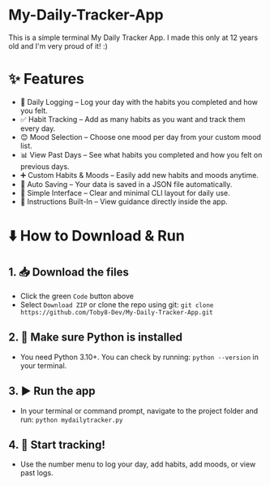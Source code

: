 # My-Daily-Tracker-App
 This is a simple terminal My Daily Tracker App. I made this only at 12 years old and I'm very proud of it! :)

# ✨ Features
- 📆 Daily Logging – Log your day with the habits you completed and how you felt.
- ✅ Habit Tracking – Add as many habits as you want and track them every day.
- 😊 Mood Selection – Choose one mood per day from your custom mood list.
- 📊 View Past Days – See what habits you completed and how you felt on previous days.
- ➕ Custom Habits & Moods – Easily add new habits and moods anytime.
- 💾 Auto Saving – Your data is saved in a JSON file automatically.
- 🧠 Simple Interface – Clear and minimal CLI layout for daily use.
- 📝 Instructions Built-In – View guidance directly inside the app.

# ⬇️ How to Download & Run
## 1. 📥 Download the files
   - Click the green `Code` button above
   - Select `Download ZIP` or clone the repo using git:
     `git clone https://github.com/Toby8-Dev/My-Daily-Tracker-App.git`
## 2. 🐍 Make sure Python is installed
 - You need Python 3.10+. You can check by running: `python --version` in your terminal.
## 3. ▶️ Run the app
 - In your terminal or command prompt, navigate to the project folder and run: `python mydailytracker.py`
## 4. 🧠 Start tracking!
 - Use the number menu to log your day, add habits, add moods, or view past logs.
